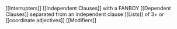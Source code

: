 [[Interrupters]]
[[Independent Clauses]] with a FANBOY
[[Dependent Clauses]] separated from an independent clause
[[Lists]] of 3+ or [[coordinate adjectives]]
[[Modifiers]]